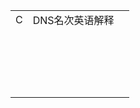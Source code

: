 |      |                 |      |
| ---- | --------------- | ---- |
| C    | DNS名次英语解释 |      |
|      |                 |      |
|      |                 |      |
|      |                 |      |
|      |                 |      |
|      |                 |      |
|      |                 |      |
|      |                 |      |
|      |                 |      |
|      |                 |      |
|      |                 |      |
|      |                 |      |
|      |                 |      |
|      |                 |      |
|      |                 |      |
|      |                 |      |
|      |                 |      |
|      |                 |      |
|      |                 |      |


